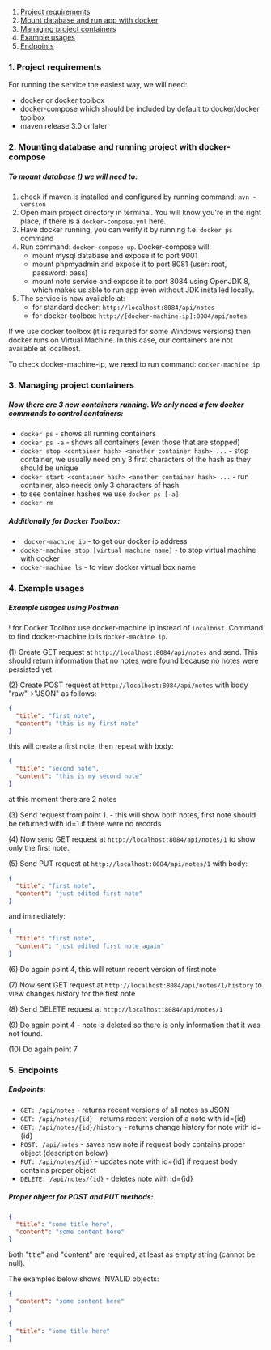 1. [Project requirements](#easy-requirements) 
2. [Mount database and run app with docker](#dockerize)
3. [Managing project containers](#container-management)
4. [Example usages](#example-usages)
5. [Endpoints](#endpoints)

### <a name="easy-requirements"></a> 1. Project requirements
For running the service the easiest way, we will need:
- docker or docker toolbox
- docker-compose which should be included by default to docker/docker toolbox
- maven release 3.0 or later

### <a name="dockerize"></a> 2. Mounting database and running project with docker-compose
##### To mount database () we will need to:
1. check if maven is installed and configured by running command: ```mvn -version```
2. Open main project directory in terminal. You will know you're in the right place, if there is a ```docker-compose.yml``` here. 
3. Have docker running, you can verify it by running f.e. ```docker ps``` command
4. Run command: ```docker-compose up```. Docker-compose will:
    - mount mysql database and expose it to port 9001
    - mount phpmyadmin and expose it to port 8081 (user: root, password: pass)
    - mount note service and expose it to port 8084 using OpenJDK 8, which makes us able to run app even without JDK installed locally.   
5. The service is now available at:
    - for standard docker: ```http://localhost:8084/api/notes```
    - for docker-toolbox: ```http://[docker-machine-ip]:8084/api/notes```

If we use docker toolbox (it is required for some Windows versions) then docker runs on Virtual Machine. 
In this case, our containers are not available at localhost.

To check docker-machine-ip, we need to run command: ```docker-machine ip```

### <a name="container-management"></a> 3. Managing project containers
##### Now there are 3 new containers running. We only need a few docker commands to control containers:
- ```docker ps``` - shows all running containers
- ```docker ps -a``` - shows all containers (even those that are stopped)
- ```docker stop <container hash> <another container hash> ...``` - stop container, we usually need only 3 first characters of the hash as they should be unique
- ```docker start <container hash> <another container hash> ...``` - run container, also needs only 3 characters of hash
- to see container hashes we use ```docker ps [-a]```
- ```docker rm ```

##### Additionally for Docker Toolbox:
- ``` docker-machine ip``` - to get our docker ip address
- ```docker-machine stop [virtual machine name]``` - to stop virtual machine with docker
- ```docker-machine ls``` - to view docker virtual box name

### <a name="example-usages"></a> 4. Example usages
##### Example usages using Postman
! for Docker Toolbox use docker-machine ip instead of `localhost`. Command to find docker-machine ip is `docker-machine ip`.  

(1) Create GET request at ```http://localhost:8084/api/notes``` and send.
This should return information that no notes were found because no notes were persisted yet.  

(2) Create POST request at ```http://localhost:8084/api/notes``` with body "raw"->"JSON" as follows:
```json
{
  "title": "first note",
  "content": "this is my first note"
}
```
this will create a first note, then repeat with body:
```json
{
  "title": "second note",
  "content": "this is my second note"
}
```
at this moment there are 2 notes

(3) Send request from point 1. - this will show both notes, first note should be returned with id=1 if there were no records

(4) Now send GET request at ```http://localhost:8084/api/notes/1``` to show only the first note.

(5) Send PUT request at ```http://localhost:8084/api/notes/1``` with body:
```json
{
  "title": "first note",
  "content": "just edited first note"
}
```
and immediately:
```json
{
  "title": "first note",
  "content": "just edited first note again"
}
```
(6) Do again point 4, this will return recent version of first note

(7) Now sent GET request at ```http://localhost:8084/api/notes/1/history``` to view changes history for the first note

(8) Send DELETE request at ```http://localhost:8084/api/notes/1``` 

(9) Do again point 4 - note is deleted so there is only information that it was not found.

(10) Do again point 7

### <a name="endpoints"></a> 5. Endpoints
##### Endpoints:
- ```GET: /api/notes``` - returns recent versions of all notes as JSON
- ```GET: /api/notes/{id}``` - returns recent version of a note with id={id}
- ```GET: /api/notes/{id}/history``` - returns change history for note with id={id}
- ```POST: /api/notes``` - saves new note if request body contains proper object (description below)
- ```PUT: /api/notes/{id}``` - updates note with id={id} if request body contains proper object
- ```DELETE: /api/notes/{id}``` - deletes note with id={id}

##### Proper object for POST and PUT methods:
```json
{
  "title": "some title here",
  "content": "some content here"
}
```
both "title" and "content" are required, at least as empty string (cannot be null).

The examples below shows INVALID objects:
```json
{
  "content": "some content here"
}
```
```json
{
  "title": "some title here"
}
```